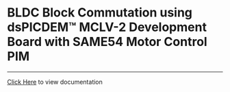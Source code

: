 # BLDC Block Commutation using dsPICDEM™ MCLV-2 Development Board with SAME54 Motor Control PIM

-----

[Click Here](https://onlinedocs.microchip.com/v2/keyword-lookup?keyword=SAM_E54_MCPIM_MCLV2_MC_BLDC_BLOCK_COMMUTATION&redirect=true) to view documentation

